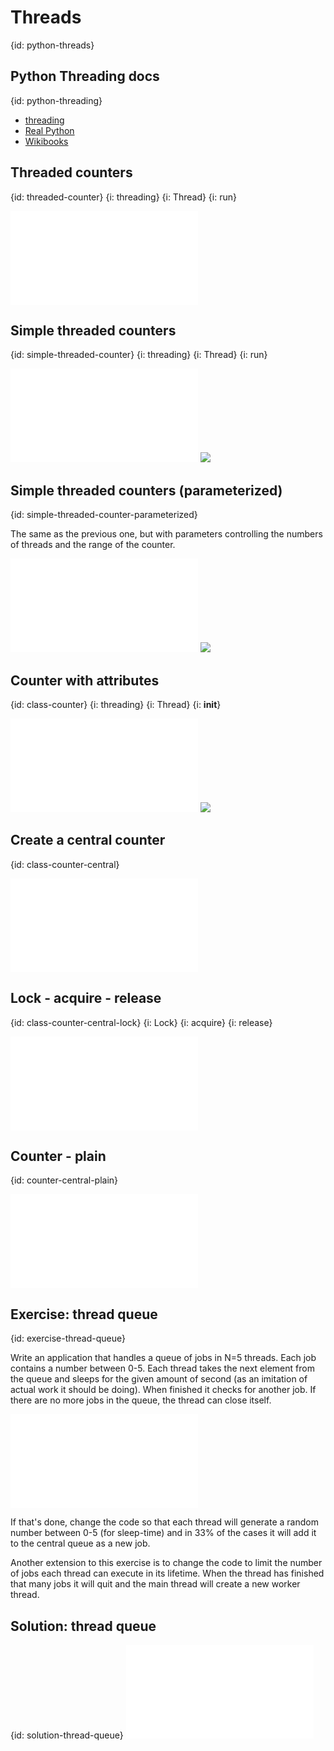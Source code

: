 # Threads
{id: python-threads}


## Python Threading docs
{id: python-threading}

* [threading](https://docs.python.org/library/threading.html)
* [Real Python](https://realpython.com/intro-to-python-threading/)
* [Wikibooks](https://en.wikibooks.org/wiki/Python_Programming/Threading)



## Threaded counters
{id: threaded-counter}
{i: threading}
{i: Thread}
{i: run}

![](examples/threads/mini_counter.py)

## Simple threaded counters
{id: simple-threaded-counter}
{i: threading}
{i: Thread}
{i: run}

![](examples/threads/simple_counter.py)
![](examples/threads/simple_counter.out)


## Simple threaded counters (parameterized)
{id: simple-threaded-counter-parameterized}

The same as the previous one, but with parameters controlling the numbers
of threads and the range of the counter.

![](examples/threads/simple_counter_parameterized.py)
![](examples/threads/simple_counter_parameterized.out)


## Counter with attributes
{id: class-counter}
{i: threading}
{i: Thread}
{i: __init__}

![](examples/threads/counter.py)
![](examples/threads/counter.out)


## Create a central counter
{id: class-counter-central}

![](examples/threads/counter_central.py)


## Lock - acquire - release
{id: class-counter-central-lock}
{i: Lock}
{i: acquire}
{i: release}

![](examples/threads/counter_central_lock.py)

## Counter - plain
{id: counter-central-plain}

![](examples/threads/counter_central_plain.py)

## Exercise: thread queue
{id: exercise-thread-queue}

Write an application that handles a queue of jobs in N=5 threads.
Each job contains a number between 0-5.
Each thread takes the next element from the queue and sleeps for the given amount
of second (as an imitation of actual work it should be doing). When finished it checks
for another job. If there are no more jobs in the queue, the thread can close itself.

![](examples/threads/queue_skeleton.py)


If that's done, change the code so that each thread will generate a random
number between 0-5 (for sleep-time) and in 33% of the cases it will add it to the central queue
as a new job.


Another extension to this exercise is to change the code to limit the number of jobs each thread
can execute in its lifetime. When the thread has finished that many jobs it will quit and the
main thread will create a new worker thread.


## Solution: thread queue
{id: solution-thread-queue}
![](examples/threads/queue.py)


